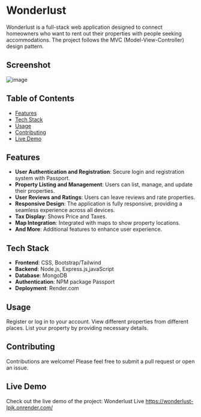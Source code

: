 # Wonderlust

Wonderlust is a full-stack web application designed to connect homeowners who want to rent out their properties with people seeking accommodations.
The project follows the MVC (Model-View-Controller) design pattern.

## Screenshot
![image](https://github.com/user-attachments/assets/564bba83-4855-43fb-9db4-11d3581bc64f)


## Table of Contents

- [Features](#features)
- [Tech Stack](#tech-stack)
- [Usage](#usage)
- [Contributing](#contributing)
- [Live Demo](#live-demo)

## Features

- **User Authentication and Registration**: Secure login and registration system with Passport.
- **Property Listing and Management**: Users can list, manage, and update their properties.
- **User Reviews and Ratings**: Users can leave reviews and rate properties.
- **Responsive Design**: The application is fully responsive, providing a seamless experience across all devices.
- **Tax Display**: Shows Price and Taxes.
- **Map Integration**: Integrated with maps to show property locations.
- **And More**: Additional features to enhance user experience.

## Tech Stack

- **Frontend**: CSS, Bootstrap/Tailwind
- **Backend**: Node.js, Express.js,javaScript
- **Database**: MongoDB
- **Authentication**: NPM package Passport
- **Deployment**: Render.com

## Usage
Register or log in to your account.
View different properties from different places.
List your property by providing necessary details.

## Contributing
Contributions are welcome! Please feel free to submit a pull request or open an issue.

## Live Demo
Check out the live demo of the project: Wonderlust Live
https://wonderlust-lpjk.onrender.com/
